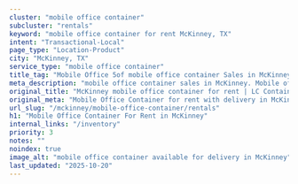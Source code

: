 ```yaml
---
cluster: "mobile office container"
subcluster: "rentals"
keyword: "mobile office container for rent McKinney, TX"
intent: "Transactional-Local"
page_type: "Location-Product"
city: "McKinney, TX"
service_type: "mobile office container"
title_tag: "Mobile Office 5of mobile office container Sales in McKinney | LC Container"
meta_description: "mobile office container sales in McKinney. Mobile office containers for workspace solutions. Fast delivery, competitive pricing. Serving mobile office container area. Quote ID: W8C. Call (214) 524-4168 for your free quote today."
original_title: "McKinney mobile office container for rent | LC Container"
original_meta: "Mobile Office Container for rent with delivery in McKinney, TX. LC Container — local Since 2003. Get pricing today."
url_slug: "/mckinney/mobile-office-container/rentals"
h1: "Mobile Office Container For Rent in McKinney"
internal_links: "/inventory"
priority: 3
notes: ""
noindex: true
image_alt: "mobile office container available for delivery in McKinney"
last_updated: "2025-10-20"
---
```


<!-- TODO: Add unique city/inventory copy, images, and internal links here. -->
